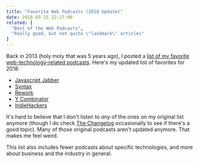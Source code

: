 ```yaml
---
title: "Favorite Web Podcasts (2018 Update)"
date: 2018-03-15 22:27:00
related: [
  "Best of the Web Podcasts",
  "Really good, but not quite \"landmark\" articles"
]
---
```


Back in 2013 (holy moly that was 5 years ago), I posted a [list of my favorite web-technology-related podcasts](https://www.bryanbraun.com/2013/09/26/best-of-the-web-podcasts/). Here's my updated list of favorites for 2018:

* [Javascript Jabber](https://devchat.tv/js-jabber)
* [Syntax](https://syntax.fm/)
* [Rework](https://rework.fm/)
* [Y Combinator](https://itunes.apple.com/us/podcast/y-combinator/id1236907421?mt=2)
* [IndieHackers](https://www.indiehackers.com/podcast)

It's hard to believe that I don't listen to _any_ of the ones on my original list anymore (though I do check [The Changelog](https://changelog.com/podcast) occasionally to see if there's a good topic). Many of those original podcasts aren't updated anymore. That makes me feel weird.

This list also includes fewer podcasts about specific technologies, and more about business and the industry in general.
